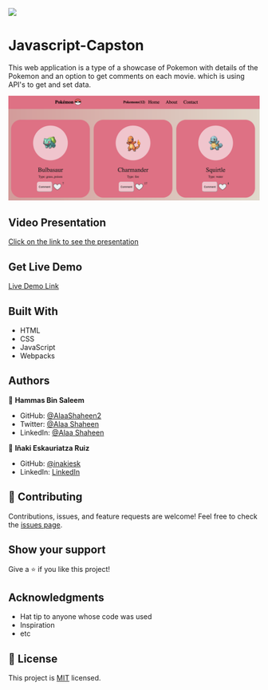 ![](https://img.shields.io/badge/Microverse-blueviolet)

# Javascript-Capston
This web application is a type of a showcase of Pokemon with details of the Pokemon and an option to get comments on each movie. which is using API's to get and set data.

![App Screenshot](./src/images/Screen%20Shot%202022-09-17%20at%2021.21.45.png)

## Video Presentation

[Click on the link to see the presentation](https://drive.google.com/file/d/1fyJ0bQI2uK-uom7GUT22gYpcFrPwwnoy/view?usp=sharing)

## Get Live Demo

[Live Demo Link](https://alaashaheen2.github.io/Javascript-Capstone/dist/index.html)

## Built With

- HTML
- CSS
- JavaScript
- Webpacks

## Authors

👤 **Hammas Bin Saleem**

- GitHub: [@AlaaShaheen2](https://github.com/AlaaShaheen2)
- Twitter: [@Alaa Shaheen](https://twitter.com/AlaaShaheen93)
- LinkedIn: [@Alaa Shaheen](https://www.linkedin.com/in/alaa-shaheen-879140240/)

👤 **Iñaki Eskauriatza Ruiz**

- GitHub: [@inakiesk](https://github.com/inakiesk)
- LinkedIn: [LinkedIn](https://www.linkedin.com/in/i%C3%B1aki-eskauriatza-b82684241?lipi=urn%3Ali%3Apage%3Ad_flagship3_profile_view_base_contact_details%3B1VEaqHfJTmWAhjqdjRvumA%3D%3D)

## 🤝 Contributing
Contributions, issues, and feature requests are welcome!
Feel free to check the [issues page](../../issues/).

## Show your support
Give a ⭐️ if you like this project!

## Acknowledgments
- Hat tip to anyone whose code was used
- Inspiration
- etc

## 📝 License
This project is [MIT](./MIT.md) licensed.

